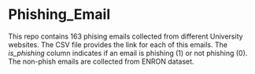 # Phishing_Email

This repo contains 163 phising emails collected from different University websites. The CSV file provides the link for each of this emails. The *is_phishing* column indicates if an email is phishing (1) or not phishing (0). The non-phish emails are collected from ENRON dataset. 

